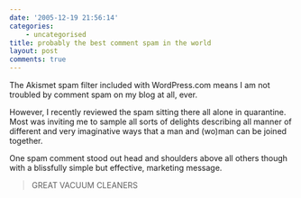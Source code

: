 ```yaml
---
date: '2005-12-19 21:56:14'
categories:
    - uncategorised
title: probably the best comment spam in the world
layout: post
comments: true
---
```

The Akismet spam filter included with WordPress.com means I am not
troubled by comment spam on my blog at all, ever.

However, I recently reviewed the spam sitting there all alone in
quarantine. Most was inviting me to sample all sorts of delights
describing all manner of different and very imaginative ways that a man
and (wo)man can be joined together.

One spam comment stood out head and shoulders above all others though
with a blissfully simple but effective, marketing message.
> GREAT VACUUM CLEANERS
